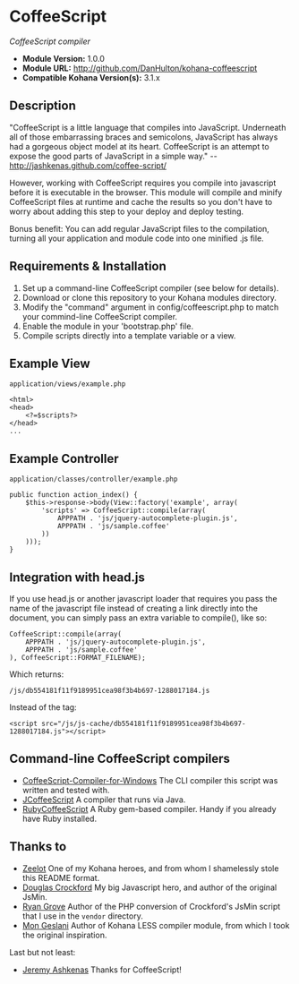 # CoffeeScript

*CoffeeScript compiler*

- **Module Version:** 1.0.0
- **Module URL:** <http://github.com/DanHulton/kohana-coffeescript>
- **Compatible Kohana Version(s):** 3.1.x

## Description

"CoffeeScript is a little language that compiles into JavaScript. Underneath all of those embarrassing braces and semicolons, JavaScript has always had a gorgeous object model at its heart. CoffeeScript is an attempt to expose the good parts of JavaScript in a simple way." -- http://jashkenas.github.com/coffee-script/

However, working with CoffeeScript requires you compile into javascript before it is executable in the browser.  This module will compile and minify CoffeeScript files at runtime and cache the results so you don't have to worry about adding this step to your deploy and deploy testing.

Bonus benefit: You can add regular JavaScript files to the compilation, turning all your application and module code into one minified .js file.

## Requirements & Installation

1. Set up a command-line CoffeeScript compiler (see below for details).
2. Download or clone this repository to your Kohana modules directory.
3. Modify the "command" argument in config/coffeescript.php to match your commind-line CoffeeScript compiler. 
4. Enable the module in your 'bootstrap.php' file.
5. Compile scripts directly into a template variable or a view.

## Example View

`application/views/example.php`

	<html>
	<head>
		<?=$scripts?>
	</head>
	...

## Example Controller

`application/classes/controller/example.php`

	public function action_index() {
		$this->response->body(View::factory('example', array(
			'scripts' => CoffeeScript::compile(array(
				APPPATH . 'js/jquery-autocomplete-plugin.js',
				APPPATH . 'js/sample.coffee'
			))
		)));
	}

## Integration with head.js

If you use head.js or another javascript loader that requires you pass the name of the javascript file instead of creating a link directly into the document, you can simply pass an extra variable to compile(), like so:

	CoffeeScript::compile(array(
		APPPATH . 'js/jquery-autocomplete-plugin.js',
		APPPATH . 'js/sample.coffee'
	), CoffeeScript::FORMAT_FILENAME);
	
Which returns:

	/js/db554181f11f9189951cea98f3b4b697-1288017184.js
	
Instead of the tag:

	<script src="/js/js-cache/db554181f11f9189951cea98f3b4b697-1288017184.js"></script>

## Command-line CoffeeScript compilers

- [CoffeeScript-Compiler-for-Windows](https://github.com/alisey/CoffeeScript-Compiler-for-Windows) The CLI compiler this script was written and tested with.
- [JCoffeeScript](https://github.com/yeungda/jcoffeescript) A compiler that runs via Java.
- [RubyCoffeeScript](https://github.com/josh/ruby-coffee-script) A Ruby gem-based compiler.  Handy if you already have Ruby installed.

## Thanks to

- [Zeelot](https://github.com/Zeelot/) One of my Kohana heroes, and from whom I shamelessly stole this README format.
- [Douglas Crockford](http://www.crockford.com/) My big Javascript hero, and author of the original JsMin.
- [Ryan Grove](http://wonko.com/) Author of the PHP conversion of Crockford's JsMin script that I use in the `vendor` directory.
- [Mon Geslani](https://github.com/mongeslani/kohana-less) Author of Kohana LESS compiler module, from which I took the original inspiration.

Last but not least:

- [Jeremy Ashkenas](https://github.com/jashkenas) Thanks for CoffeeScript!